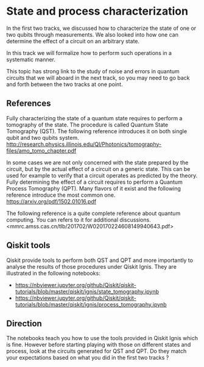 # State and process characterization

In the first two tracks, we discussed how to characterize the state of one or
two qubits through measurements. We also looked into how one can determine the
effect of a circuit on an arbitrary state.

In this track we will formalize how to perform such operations in a systematic
manner.

This topic has strong link to the study of noise and errors in quantum circuits
that we will aboard in the next track, so you may need to go back and forth
between the two tracks at one point.

## References

Fully characterizing the state of a quantum state requires to perform a
tomography of the state. The procedure is called Quantum State Tomography (QST).
The following reference introduces it on both single qubit and two qubits
system.
http://research.physics.illinois.edu/QI/Photonics/tomography-files/amo_tomo_chapter.pdf

In some cases we are not only concerned with the state prepared by the circuit,
but by the actual effect of a circuit on a generic state. This can be used for
example to verify that a circuit operates as predicted by the theory. Fully
determining the effect of a circuit requires to perform a Quantum Process
Tomography (QPT). Many flavors of it exist and the following reference
introduce the most common one.
https://arxiv.org/pdf/1502.01016.pdf

The following reference is a quite complete reference about quantum computing.
You can refers to it for additional discussions.
<mmrc.amss.cas.cn/tlb/201702/W020170224608149940643.pdf>


## Qiskit tools

Qiskit provide tools to perform both QST and QPT and more importantly to analyse
the results of those procedures under Qiskit Ignis. They are illustrated in the
following notebooks:
- https://nbviewer.jupyter.org/github/Qiskit/qiskit-tutorials/blob/master/qiskit/ignis/state_tomography.ipynb
- https://nbviewer.jupyter.org/github/Qiskit/qiskit-tutorials/blob/master/qiskit/ignis/process_tomography.ipynb

## Direction

The notebooks teach you how to use the tools provided in Qiskit Ignis which is
fine. However before starting playing with those on different states and
process, look at the circuits generated for QST and QPT. Do they match your
expectations based on what you did in the first two tracks ?
